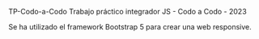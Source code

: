 TP-Codo-a-Codo
Trabajo práctico integrador JS - Codo a Codo - 2023

Se ha utilizado el framework Bootstrap 5 para crear una web responsive.